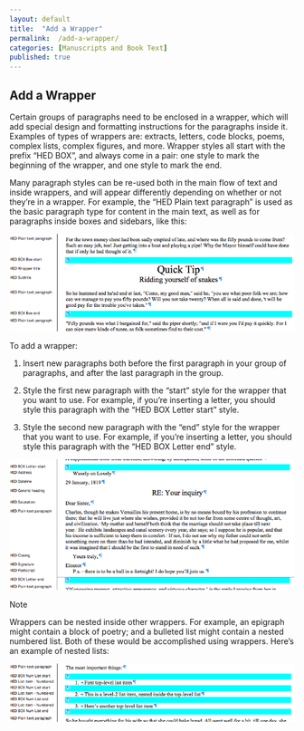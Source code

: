 ```yaml
---
layout: default
title:  "Add a Wrapper"
permalink:  /add-a-wrapper/
categories: [Manuscripts and Book Text]
published: true
---
```


<section data-type="chapter" class="hsecchapter" data-hederis-type="hsecchapter" id="add-a-wrapper" data-pi-attrs="id: add-a-wrapper" role="doc-chapter" title="Add a Wrapper"><h1 data-hederis-type="hblkchaptitle" class="hblkchaptitle" id="pE0GoTRzF">Add a Wrapper</h1>
    <p class="hblkp" data-hederis-type="hblkp" id="pBk4Gvxfk">Certain groups of paragraphs need to be enclosed in a wrapper, which will add special design and formatting instructions for the paragraphs inside it. Examples of types of wrappers are: extracts, letters, code blocks, poems, complex lists, complex figures, and more. Wrapper styles all start with the prefix &#8220;HED BOX&#8221;, and always come in a pair: one style to mark the beginning of the wrapper, and one style to mark the end.</p>
    <p class="hblkp" data-hederis-type="hblkp" id="pWUo5Jqx0">Many paragraph styles can be re-used both in the main flow of text and inside wrappers, and will appear differently depending on whether or not they&#8217;re in a wrapper. For example, the &#8220;HED Plain text paragraph&#8221; is used as the basic paragraph type for content in the main text, as well as for paragraphs inside boxes and sidebars, like this:</p>
    <img data-hederis-type="hblkimg" class="hblkimg" id="pgByPjCI7" src="/images/wrapper1.png"/>
    <p class="hblkp" data-hederis-type="hblkp" id="pLriIJP52">To add a wrapper:</p>
    <ol class="hwprnum-list" data-hederis-type="hwprnum-list" id="ppT7Ef2mA"><li class="hblkoli" data-hederis-type="hblkoli" id="li4fm0hdx8"><p class="hblkoli" data-hederis-type="hblkoli" id="pHbP9ycWe">Insert new paragraphs both before the first paragraph in your group of paragraphs, and after the last paragraph in the group.</p></li>
    <li class="hblkoli" data-hederis-type="hblkoli" id="lil7pS9ov3"><p class="hblkoli" data-hederis-type="hblkoli" id="p4zNBcZLc">Style the first new paragraph with the &#8220;start&#8221; style for the wrapper that you want to use. For example, if you&#8217;re inserting a letter, you should style this paragraph with the &#8220;HED BOX Letter start&#8221; style.</p></li>
    <li class="hblkoli" data-hederis-type="hblkoli" id="lijGpbFUOO"><p class="hblkoli" data-hederis-type="hblkoli" id="pzEnIgHzd">Style the second new paragraph with the &#8220;end&#8221; style for the wrapper that you want to use. For example, if you&#8217;re inserting a letter, you should style this paragraph with the &#8220;HED BOX Letter end&#8221; style.</p></li>
    </ol>
    <img data-hederis-type="hblkimg" class="hblkimg" id="ppgL7U3TX" src="/images/letter1.png"/>
    <aside class="hwprbox box" data-hederis-type="hwprbox" id="pOjrTmBYT" data-type="sidebar"><p class="hblktype" data-hederis-type="hblktype" id="p6dpsYgnD">Note</p>
    <p class="hblkp" data-hederis-type="hblkp" id="pTwdgjwxr">Wrappers can be nested inside other wrappers. For example, an epigraph might contain a block of poetry; and a bulleted list might contain a nested numbered list. Both of these would be accomplished using wrappers. Here&#8217;s an example of nested lists:</p>
    </aside>
    <img data-hederis-type="hblkimg" class="hblkimg" id="pmaq5tgsc" src="/images/list1.png"/>
    </section>
    